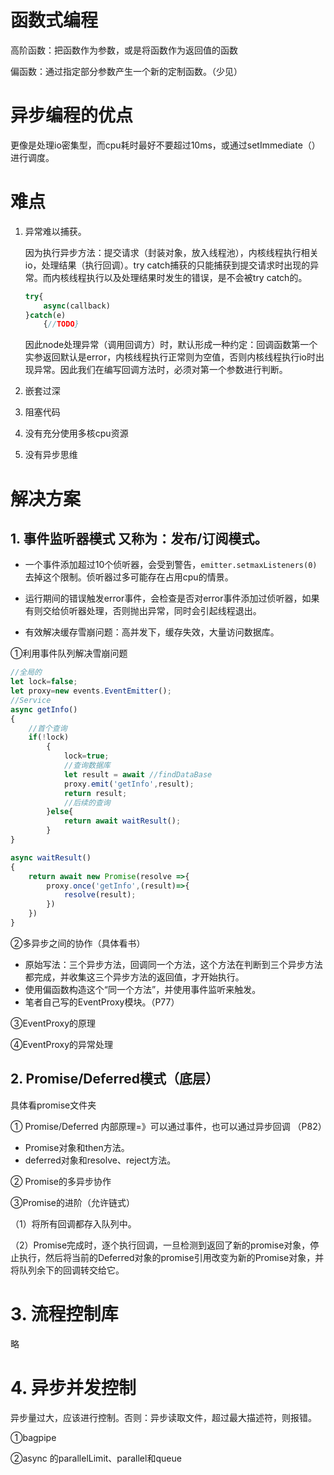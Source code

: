 # 函数式编程

高阶函数：把函数作为参数，或是将函数作为返回值的函数

偏函数：通过指定部分参数产生一个新的定制函数。（少见）

# 异步编程的优点

更像是处理io密集型，而cpu耗时最好不要超过10ms，或通过setImmediate（）进行调度。

# 难点

1. 异常难以捕获。

   因为执行异步方法：提交请求（封装对象，放入线程池），内核线程执行相关io，处理结果（执行回调）。try catch捕获的只能捕获到提交请求时出现的异常。而内核线程执行以及处理结果时发生的错误，是不会被try catch的。

   ```js
   try{
       async(callback)
   }catch(e)
       {//TODO}
   ```

   因此node处理异常（调用回调方）时，默认形成一种约定：回调函数第一个实参返回默认是error，内核线程执行正常则为空值，否则内核线程执行io时出现异常。因此我们在编写回调方法时，必须对第一个参数进行判断。

2. 嵌套过深
3. 阻塞代码
4. 没有充分使用多核cpu资源
5. 没有异步思维

# 解决方案

## 1. 事件监听器模式 又称为：发布/订阅模式。

- 一个事件添加超过10个侦听器，会受到警告，`emitter.setmaxListeners(0)`去掉这个限制。侦听器过多可能存在占用cpu的情景。
- 运行期间的错误触发error事件，会检查是否对error事件添加过侦听器，如果有则交给侦听器处理，否则抛出异常，同时会引起线程退出。

- 有效解决缓存雪崩问题：高并发下，缓存失效，大量访问数据库。

①利用事件队列解决雪崩问题

```js
//全局的
let lock=false;
let proxy=new events.EventEmitter();
//Service
async getInfo()
{
    //首个查询
    if(!lock)
        {
            lock=true;
            //查询数据库
            let result = await //findDataBase
            proxy.emit('getInfo',result);
            return result;
            //后续的查询
        }else{
            return await waitResult();
        }
}

async waitResult()
{
    return await new Promise(resolve =>{
        proxy.once('getInfo',(result)=>{
            resolve(result);
        })
    })
}
```

②多异步之间的协作（具体看书）

- 原始写法：三个异步方法，回调同一个方法，这个方法在判断到三个异步方法都完成，并收集这三个异步方法的返回值，才开始执行。
- 使用偏函数构造这个“同一个方法”，并使用事件监听来触发。
- 笔者自己写的EventProxy模块。（P77）

③EventProxy的原理

④EventProxy的异常处理

## 2. Promise/Deferred模式（底层）

具体看promise文件夹

① Promise/Deferred 内部原理=》可以通过事件，也可以通过异步回调 （P82）

- Promise对象和then方法。
- deferred对象和resolve、reject方法。

② Promise的多异步协作

③Promise的进阶（允许链式）

（1）将所有回调都存入队列中。

（2）Promise完成时，逐个执行回调，一旦检测到返回了新的promise对象，停止执行，然后将当前的Deferred对象的promise引用改变为新的Promise对象，并将队列余下的回调转交给它。

# 3. 流程控制库

略

# 4. 异步并发控制

异步量过大，应该进行控制。否则：异步读取文件，超过最大描述符，则报错。

①bagpipe

②async 的parallelLimit、parallel和queue

